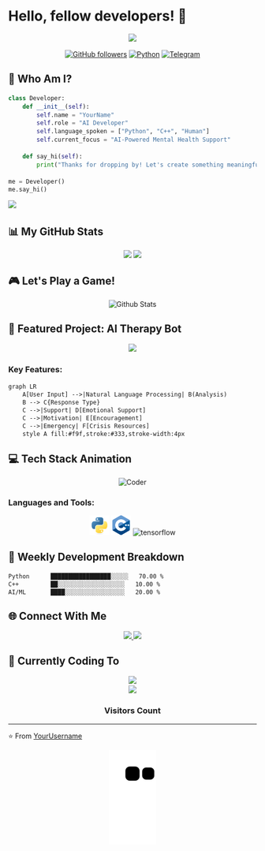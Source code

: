 # Hello, fellow developers! 👋 
<div align="center">
  <img src="https://media.giphy.com/media/xTk9ZOk8WmSKQpFg1W/giphy.gif" width="300"/>
</div>

<div align="center">
  
[![GitHub followers](https://img.shields.io/github/followers/YourUsername?label=Follow&style=social)](https://github.com/YourUsername)
[![Python](https://img.shields.io/badge/Python-Expert-blue?style=flat&logo=python&logoColor=white&color=3776AB)](https://www.python.org)
[![Telegram](https://img.shields.io/badge/Telegram-Bot_Dev-blue?style=flat&logo=telegram&logoColor=white&color=26A5E4)](https://core.telegram.org/bots)

</div>

## 🤖 Who Am I?
```python
class Developer:
    def __init__(self):
        self.name = "YourName"
        self.role = "AI Developer"
        self.language_spoken = ["Python", "C++", "Human"]
        self.current_focus = "AI-Powered Mental Health Support"
    
    def say_hi(self):
        print("Thanks for dropping by! Let's create something meaningful together!")

me = Developer()
me.say_hi()
```
![](http://github-profile-summary-cards.vercel.app/api/cards/repos-per-language?username=chelipika&theme=aura)
## 📊 My GitHub Stats
<div align="center">
  <img height="180em" src="http://github-profile-summary-cards.vercel.app/api/cards/profile-details?username=chelipika&theme=aura"/>
  <img height="180em" src="http://github-profile-summary-cards.vercel.app/api/cards/repos-per-language?username=chelipika&theme=aura"/>
</div>

## 🎮 Let's Play a Game!
<div align="center">
  <img src="https://raw.githubusercontent.com/mayhemantt/mayhemantt/Update/svg/Bottom.svg" alt="Github Stats" />
</div>

## 🚀 Featured Project: AI Therapy Bot
<div align="center">
  <img src="https://media.giphy.com/media/L1R1tvI9svkIWwpVYr/giphy.gif" width="400"/>
</div>

### Key Features:
```mermaid
graph LR
    A[User Input] -->|Natural Language Processing| B(Analysis)
    B --> C{Response Type}
    C -->|Support| D[Emotional Support]
    C -->|Motivation| E[Encouragement]
    C -->|Emergency| F[Crisis Resources]
    style A fill:#f9f,stroke:#333,stroke-width:4px
```

## 💻 Tech Stack Animation
<div align="center">
  <img src="https://media.giphy.com/media/SWoSkN6DxTszqIKEqv/giphy.gif" alt="Coder" width="400">
</div>

### Languages and Tools:
<div align="center">
  <img src="https://raw.githubusercontent.com/devicons/devicon/master/icons/python/python-original.svg" alt="python" width="40" height="40"/>
  <img src="https://raw.githubusercontent.com/devicons/devicon/master/icons/cplusplus/cplusplus-original.svg" alt="cplusplus" width="40" height="40"/>
  <img src="https://www.vectorlogo.zone/logos/tensorflow/tensorflow-icon.svg" alt="tensorflow" width="40" height="40"/>
</div>

## 🎯 Weekly Development Breakdown
```text
Python      █████████████████░░░░░   70.00 % 
C++         ██░░░░░░░░░░░░░░░░░░░   10.00 % 
AI/ML       ████░░░░░░░░░░░░░░░░░   20.00 % 
```

## 🌐 Connect With Me
<div align="center">
  <a href="https://github.com/YourUsername" target="_blank">
    <img src="https://img.shields.io/badge/GitHub-100000?style=for-the-badge&logo=github&logoColor=white" target="_blank">
  </a>
  <a href="https://t.me/YourTelegramBot" target="_blank">
    <img src="https://img.shields.io/badge/Telegram-2CA5E0?style=for-the-badge&logo=telegram&logoColor=white" target="_blank">
  </a>
</div>

## 🎵 Currently Coding To
<div align="center">
  <img src="https://spotify-github-profile.vercel.app/api/view?uid=YourSpotifyID&cover_image=true&theme=default" />
</div>

<div align="center">
  <img src="https://profile-counter.glitch.me/YourUsername/count.svg" />
  
  ### Visitors Count
</div>

---
⭐️ From [YourUsername](https://github.com/YourUsername)

<!-- Snake animation -->
<div align="center">
  <img src="https://github.com/rafaballerini/rafaballerini/blob/output/github-contribution-grid-snake.svg" />
</div>
